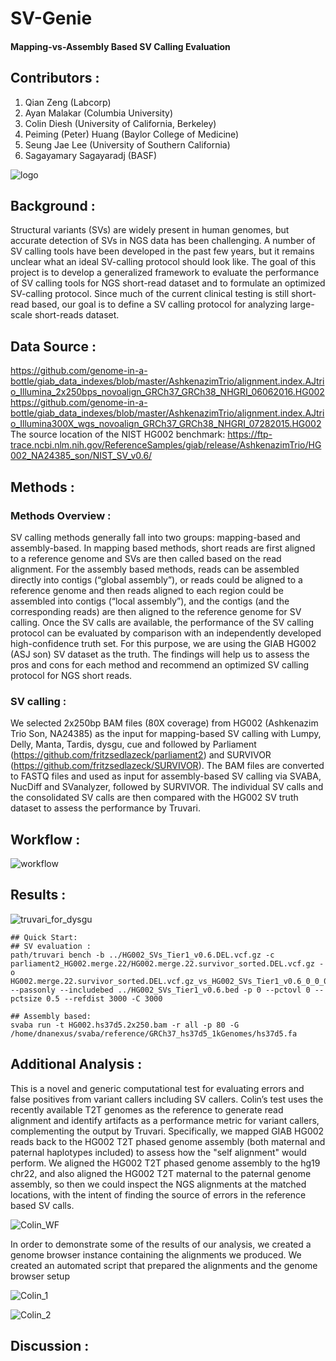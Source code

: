 # SV-Genie
#### Mapping-vs-Assembly Based SV Calling Evaluation

## Contributors :
1. Qian Zeng (Labcorp)
2. Ayan Malakar (Columbia University)
3. Colin Diesh (University of California, Berkeley)
4. Peiming (Peter) Huang (Baylor College of Medicine)
5. Seung Jae Lee (University of Southern California)
6. Sagayamary Sagayaradj (BASF)

![logo](https://github.com/collaborativebioinformatics/SVHack_assemblyvmapping/assets/22775490/2bab3b86-3584-4cc6-9caa-d43e8320c2dd)

## Background :
Structural variants (SVs) are widely present in human genomes, but accurate detection of SVs in NGS data has been challenging.  A number of SV calling tools have been developed in the past few years, but it remains unclear what an ideal SV-calling protocol should look like.  The goal of this project is to develop a generalized framework to evaluate the performance of SV calling tools for NGS short-read dataset and to formulate an optimized SV-calling protocol. Since much of the current clinical testing is still short-read based, our goal is to define a SV calling protocol for analyzing large-scale short-reads dataset.

## Data Source :
https://github.com/genome-in-a-bottle/giab_data_indexes/blob/master/AshkenazimTrio/alignment.index.AJtrio_Illumina_2x250bps_novoalign_GRCh37_GRCh38_NHGRI_06062016.HG002
https://github.com/genome-in-a-bottle/giab_data_indexes/blob/master/AshkenazimTrio/alignment.index.AJtrio_Illumina300X_wgs_novoalign_GRCh37_GRCh38_NHGRI_07282015.HG002
The source location of the NIST HG002 benchmark: https://ftp-trace.ncbi.nlm.nih.gov/ReferenceSamples/giab/release/AshkenazimTrio/HG002_NA24385_son/NIST_SV_v0.6/

## Methods :
### Methods Overview :
SV calling methods generally fall into two groups:  mapping-based and assembly-based.   In mapping based methods, short reads are first aligned to a reference genome and SVs are then called based on the read alignment.  For the assembly based methods, reads can be assembled directly into contigs (“global assembly”), or reads could be aligned to a reference genome and then reads aligned to each region could be assembled into contigs (“local assembly”), and the contigs (and the corresponding reads) are then aligned to the reference genome for SV calling.
Once the SV calls are available, the performance of the SV calling protocol can be evaluated by comparison with an independently developed high-confidence truth set.  For this purpose, we are using the GIAB HG002 (ASJ son) SV dataset as the truth.  The findings will help us to assess the pros and cons for each method and recommend an optimized SV calling protocol for NGS short reads.

### SV calling :
We selected 2x250bp BAM files (80X coverage) from HG002 (Ashkenazim Trio Son, NA24385) as the input for mapping-based SV calling with Lumpy, Delly, Manta, Tardis, dysgu, cue and followed by Parliament (https://github.com/fritzsedlazeck/parliament2) and SURVIVOR (https://github.com/fritzsedlazeck/SURVIVOR).  The BAM files are converted to FASTQ files and used as input for assembly-based SV calling via SVABA, NucDiff and SVanalyzer, followed by SURVIVOR.  The individual SV calls and the consolidated SV calls are then compared with the HG002 SV truth dataset to assess the performance by Truvari.

## Workflow :

![workflow](https://github.com/collaborativebioinformatics/SVHack_assemblyvmapping/assets/22775490/14750f46-41f1-4663-804c-3e2b1400e34b)

## Results :

![truvari_for_dysgu](https://github.com/collaborativebioinformatics/SVHack_assemblyvmapping/assets/22775490/50e8debe-0352-4464-873b-62fd82d267ce)

```
## Quick Start:
## SV evaluation :
path/truvari bench -b ../HG002_SVs_Tier1_v0.6.DEL.vcf.gz -c parliament2_HG002.merge.22/HG002.merge.22.survivor_sorted.DEL.vcf.gz -o HG002.merge.22.survivor_sorted.DEL.vcf.gz_vs_HG002_SVs_Tier1_v0.6_0_0_0.5_3000_3000 --passonly --includebed ../HG002_SVs_Tier1_v0.6.bed -p 0 --pctovl 0 --pctsize 0.5 --refdist 3000 -C 3000

## Assembly based:
svaba run -t HG002.hs37d5.2x250.bam -r all -p 80 -G /home/dnanexus/svaba/reference/GRCh37_hs37d5_1kGenomes/hs37d5.fa
```
## Additional Analysis :
This is a novel and generic computational test for evaluating errors and false positives from variant callers including SV callers.  Colin’s test uses the recently available T2T genomes as the reference to generate read alignment and identify artifacts as a performance metric for variant callers, complementing the output by Truvari.
Specifically, we mapped GIAB HG002 reads back to the HG002 T2T phased genome assembly (both maternal and paternal haplotypes included) to assess how the "self alignment" would perform. We aligned the HG002 T2T phased genome assembly to the hg19 chr22, and also aligned the HG002 T2T maternal to the paternal genome assembly, so then we could inspect the NGS alignments at the matched locations, with the intent of finding the source of errors in the reference based SV calls.

![Colin_WF](https://github.com/collaborativebioinformatics/SVHack_assemblyvmapping/assets/22775490/41931ccf-8714-4471-b5b1-1458a76615d5)

In order to demonstrate some of the results of our analysis, we created a genome browser instance containing the alignments we produced. We created an automated script that prepared the alignments and the genome browser setup

![Colin_1](https://github.com/collaborativebioinformatics/SVHack_assemblyvmapping/assets/22775490/b6a1e7d6-b843-4fc0-84b6-d2f899eba23f)

![Colin_2](https://github.com/collaborativebioinformatics/SVHack_assemblyvmapping/assets/22775490/bd61fed4-bf86-4b8a-90b5-fbfb19353713)


## Discussion :

